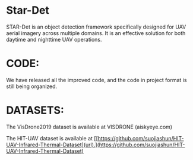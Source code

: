 # Star-Det
STAR-Det is an object detection framework specifically designed for UAV aerial imagery across multiple domains.   It is an effective solution for both daytime and nighttime UAV operations.

# CODE:
We have released all the improved code, and the code in project format is still being organized.

# DATASETS:
 The VisDrone2019 dataset is available at VISDRONE (aiskyeye.com)

 The HIT-UAV dataset is available at [[https://github.com/suojiashun/HIT-UAV-Infrared-Thermal-Dataset](url).](https://github.com/suojiashun/HIT-UAV-Infrared-Thermal-Dataset)

